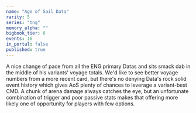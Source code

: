 ```yaml
---
name: "Age of Sail Data"
rarity: 5
series: "tng"
memory_alpha: ""
bigbook_tier: 6
events: 16
in_portal: false
published: true
---
```


A nice change of pace from all the ENG primary Datas and sits smack dab in the middle of his variants' voyage totals. We'd like to see better voyage numbers from a more recent card, but there's no denying Data's rock solid event history which gives AoS plenty of chances to leverage a variant-best CMD. A chunk of arena damage always catches the eye, but an unfortunate combination of trigger and poor passive stats makes that offering more likely one of opportunity for players with few options.
